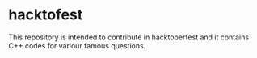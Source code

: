 # hacktofest

This repository is intended to contribute in hacktoberfest and it contains C++ codes for variour famous questions.
